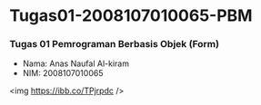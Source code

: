 # Tugas01-2008107010065-PBM
### Tugas 01 Pemrograman Berbasis Objek (Form)
- Nama: Anas Naufal Al-kiram
- NIM: 2008107010065

<img https://ibb.co/TPjrpdc />
